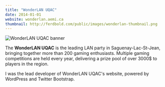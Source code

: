 ```yaml
---
title: "WonderLAN UQAC"
date: 2014-01-01
website: wonderlan.aemi.ca
thumbnail: http://ferdbold.com/public/images/wonderlan-thumbnail.png
---
```


![WonderLAN UQAC banner](/img/portfolio/wonderlan-uqac/banner.png)

The **WonderLAN UQAC** is the leading LAN party in Saguenay-Lac-St-Jean, bringing together more than 200 gaming enthusiasts. Multiple gaming competitions are held every year, delivering a prize pool of over 3000$ to players in the region.

I was the lead developer of WonderLAN UQAC's website, powered by WordPress and Twitter Bootstrap.

